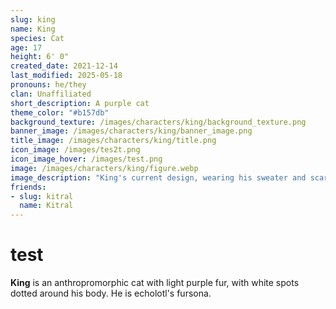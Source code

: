 ```yaml
---
slug: king
name: King
species: Cat
age: 17
height: 6' 0"
created_date: 2021-12-14
last_modified: 2025-05-18
pronouns: he/they
clan: Unaffiliated
short_description: A purple cat
theme_color: "#b157db"
background_texture: /images/characters/king/background_texture.png
banner_image: /images/characters/king/banner_image.png
title_image: /images/characters/king/title.png
icon_image: /images/tes2t.png
icon_image_hover: /images/test.png
image: /images/characters/king/figure.webp
image_description: "King's current design, wearing his sweater and scarf."
friends: 
- slug: kitral
  name: Kitral
---
```


# test

**King** is an anthropromorphic cat with light purple fur, with white spots dotted around his body. He is echolotl's fursona.